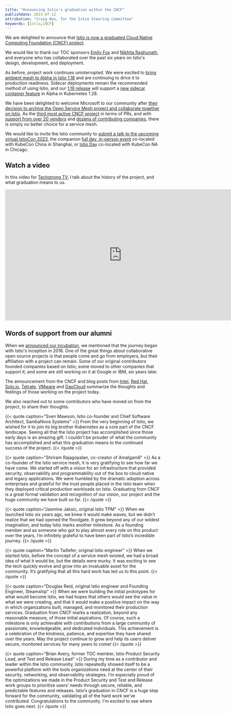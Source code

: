 ```yaml
---
title: "Announcing Istio's graduation within the CNCF"
publishdate: 2023-07-12
attribution: "Craig Box, for the Istio Steering Committee"
keywords: [Istio,CNCF]
---
```


We are delighted to announce that [Istio is now a graduated Cloud Native Computing Foundation (CNCF) project](https://www.cncf.io/announcements/2023/07/12/cloud-native-computing-foundation-reaffirms-istio-maturity-with-project-graduation/).

We would like to thank our TOC sponsors [Emily Fox](https://www.cncf.io/people/technical-oversight-committee/?p=emily-fox) and [Nikhita Raghunath](https://www.cncf.io/people/technical-oversight-committee/?p=nikhita-raghunath), and everyone who has collaborated over the past six years on Istio's design, development, and deployment.

As before, project work continues uninterrupted. We were excited to [bring ambient mesh to Alpha in Istio 1.18](/news/releases/1.18.x/announcing-1.18/#ambient-mesh) and are continuing to drive it to production readiness. Sidecar deployments remain the recommended method of using Istio, and our [1.19 release](https://github.com/istio/istio/wiki/Istio-Release-1.19) will support a [new sidecar container feature](https://github.com/kubernetes/kubernetes/pull/116429) in Alpha in Kubernetes 1.28.

We have been delighted to welcome Microsoft to our community after [their decision to archive the Open Service Mesh project and collaborate together on Istio](https://openservicemesh.io/blog/osm-project-update/). As the [third most active CNCF project](https://all.devstats.cncf.io/d/53/projects-health-table?orgId=1) in terms of PRs, and with [support from over 20 vendors](/about/ecosystem/) and [dozens of contributing companies](https://istio.devstats.cncf.io/d/5/companies-table?orgId=1&var-period_name=Last%20year&var-metric=prs), there is simply no better choice for a service mesh.

We would like to invite the Istio community to [submit a talk to the upcoming virtual IstioCon 2023](https://sessionize.com/istiocon-2023), the companion [full day, in-person event](https://www.lfasiallc.com/kubecon-cloudnativecon-open-source-summit-china/co-located-events/istiocon-call-for-proposals-cn/#preparing-to-submit-your-proposal-cn) co-located with KubeCon China in Shanghai, or [Istio Day](https://events.linuxfoundation.org/kubecon-cloudnativecon-north-america/co-located-events/istio-day/#call-for-proposals) co-located with KubeCon NA in Chicago.

## Watch a video

In this video for [Techstrong TV](https://techstrong.tv/), I talk about the history of the project, and what graduation means to us.

<iframe width="754" height="424" src="https://player.vimeo.com/video/844586107" title="Vimeo video player" frameborder="0" allow="accelerometer; autoplay; clipboard-write; encrypted-media; gyroscope; picture-in-picture" allowfullscreen></iframe>

## Words of support from our alumni

When we [announced our incubation](/blog/2022/istio-accepted-into-cncf/), we mentioned that the journey began with Istio's inception in 2016. One of the great things about collaborative open source projects is that people come and go from employers, but their affiliation with a project can remain. Some of our original contributors founded companies based on Istio; some moved to other companies that support it; and some are still working on it at Google or IBM, six years later.

The announcement from the CNCF and blog posts from [Intel](https://community.intel.com/t5/Blogs/Tech-Innovation/open-intel/How-Intel-s-Contributions-Can-Boost-Istio-Service-Mesh/post/1503821), [Red Hat](https://cloud.redhat.com/blog/red-hat-congratulates-istio-on-graduating-at-the-cncf), [Solo.io](https://www.solo.io/blog/istio-graduates-cncf), [Tetrate](https://tetrate.io/blog/istio-service-mesh-graduates-cncf/), [VMware](https://tanzu.vmware.com/content/blog/vmware-celebrates-istio-s-graduation-to-cncf) and [DaoCloud](https://blog.daocloud.io/8970.html) summarize the thoughts and feelings of those working on the project today.

We also reached out to some contributors who have moved on from the project, to share their thoughts.

{{< quote caption="Sven Mawson, Istio co-founder and Chief Software Architect, SambaNova Systems" >}}
From the very beginning of Istio, we wished for it to join its big brother Kubernetes as a core part of the CNCF landscape. Seeing all that the Istio project has accomplished since those early days is an amazing gift. I couldn't be prouder of what the community has accomplished and what this graduation means to the continued success of the project.
{{< /quote >}}

{{< quote caption="Shriram Rajagopalan, co-creator of Amalgam8" >}}
As a co-founder of the Istio service mesh, it is very gratifying to see how far we have come. We started off with a vision for an infrastructure that provided security, observability and programmability out of the box to cloud native and legacy applications. We were humbled by the dramatic adoption across enterprises and grateful for the trust people placed in the Istio team when they deployed critical production workloads on Istio. Graduating from CNCF is a great formal validation and recognition of our vision, our project and the huge community we have built so far.
{{< /quote >}}

{{< quote caption="Jasmine Jaksic, original Istio TPM" >}}
When we launched Istio six years ago, we knew it would make waves, but we didn’t realize that we had opened the floodgate. It grew beyond any of our wildest imagination, and today Istio marks another milestone. As a founding member and as someone who got to play almost every role on this product over the years, I’m infinitely grateful to have been part of Istio’s incredible journey.
{{< /quote >}}

{{< quote caption="Martin Taillefer, original Istio engineer" >}}
When we started Istio, before the concept of a service mesh existed, we had a broad idea of what it would be, but the details were murky. It was exciting to see the tech quickly evolve and grow into an invaluable asset for the community. It’s gratifying that all this hard work has led us to this point.
{{< /quote >}}

{{< quote caption="Douglas Reid, original Istio engineer and Founding Engineer, Steamship" >}}
When we were building the initial prototypes for what would become Istio, we had hopes that others would see the value in what we were creating, and that it would make a positive impact on the way in which organizations built, managed, and monitored their production services. Graduation from CNCF marks a realization, beyond any reasonable measure, of those initial aspirations. Of course, such a milestone is only achievable with contributions from a large community of passionate, knowledgeable, and dedicated individuals. This achievement is a celebration of the kindness, patience, and expertise they have shared over the years. May the project continue to grow and help its users deliver secure, monitored services for many years to come!
{{< /quote >}}

{{< quote caption="Brian Avery, former TOC member, Istio Product Security Lead, and Test and Release Lead" >}}
During my time as a contributor and leader within the Istio community, Istio repeatedly showed itself to be a powerful platform with the tools organizations need at the center of their security, networking, and observability strategies. I’m especially proud of the optimizations we made in the Product Security and Test and Release work groups to prioritize users’ needs through secure, reliable, and predictable features and releases. Istio’s graduation in CNCF is a huge step forward for the community, validating all of the hard work we’ve contributed. Congratulations to the community. I'm excited to see where Istio goes next.
{{< /quote >}}
